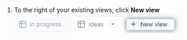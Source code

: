 1. To the right of your existing views, click **New view** ![Captura de tela que mostra o menu de campos de coluna](/assets/images/help/projects-v2/new-view.png)